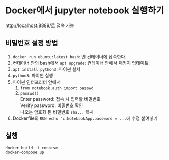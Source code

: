 # Docker에서 jupyter notebook 실행하기

<http://localhost:8889/>로 접속 가능

## 비밀번호 설정 방법

1. `docker run ubuntu:latest bash`: 빈 컨테이너에 접속한다.
2. 컨테이너 안의 bash에서 `apt upgrade`: 컨테이너 안에서 패키지 업데이트
3. `apt install python3`: 파이썬 설치
4. `python3`: 파이썬 실행
5. 파이썬 인터프리터 안에서
    1. `from notebook.auth import passwd`
    2. `passwd()`\
        Enter password: 접속 시 입력할 비밀번호\
        Verify password: 비밀번호 확인\
        나오는 암호화 된 비밀번호 `sha...` 복사
6. Dockerfile의 ```RUN echo "c.NotebookApp.password = ...```에 수정 붙여넣기

## 실행

```powershell
docker build -t rnnoise .
docker-compose up
```
